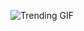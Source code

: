 
<!-- GIF_SECTION -->
![Trending GIF](https://media1.giphy.com/media/v1.Y2lkPThiYjIxNzcyM2JrNGZhazVxOXFucHd6ZW0wZmZ2MTVlZGMxZ2Z4OGlwMDY0amFsZSZlcD12MV9naWZzX3NlYXJjaCZjdD1n/GtZbEjCA68cR37dXBy/giphy.gif)
<!-- END_GIF_SECTION -->
